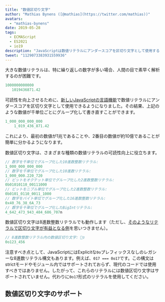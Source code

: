 ```yaml
---
title: "数値区切り文字"
author: "Mathias Bynens ([@mathias](https://twitter.com/mathias))"
avatars: 
  - "mathias-bynens"
date: 2019-05-28
tags: 
  - ECMAScript
  - ES2021
  - io19
description: "JavaScriptは数値リテラルにアンダースコアを区切り文字として使用することをサポートし、ソースコードの可読性と保守性を向上させます。"
tweet: "1129073383931559936"
---
```

大きな数値リテラルは、特に繰り返しの数字が多い場合、人間の目で素早く解析するのが困難です。

```js
1000000000000
   1019436871.42
```

可読性を向上させるために、[新しいJavaScriptの言語機能](https://github.com/tc39/proposal-numeric-separator)で数値リテラルにアンダースコアを区切り文字として使用できるようになりました。その結果、上記のような数値が千単位ごとにグループ化して書き直すことができます。

<!--truncate-->
```js
1_000_000_000_000
    1_019_436_871.42
```

これにより、最初の数値が1兆であることや、2番目の数値が約10億であることが簡単に分かるようになります。

数値区切り文字は、さまざまな種類の数値リテラルの可読性向上に役立ちます。

```js
// 数字を千単位でグループ化した10進数整数リテラル:
1_000_000_000_000
// 数字を千単位でグループ化した10進数リテラル:
1_000_000.220_720
// ビットをオクテット単位でグループ化した2進数整数リテラル:
0b01010110_00111000
// ビットをニブル単位でグループ化した2進数整数リテラル:
0b0101_0110_0011_1000
// 数字をバイト単位でグループ化した16進数整数リテラル:
0x40_76_38_6A_73
// 数字を千単位でグループ化したBigIntリテラル:
4_642_473_943_484_686_707n
```

数値区切り文字は8進数整数リテラルでも動作します（ただし、[そのようなリテラルで区切り文字が有益となる例](https://github.com/tc39/proposal-numeric-separator/issues/44)を思いつきません）。

```js
// 8進数整数リテラル内の数値区切り文字: 🤷‍♀️
0o123_456
```

注意すべき点として、JavaScriptにはExplicitな`0o`プレフィックスなしのレガシーな8進数リテラル構文もあります。例えば、`017 === 0o17`です。この構文はstrictモードやモジュール内ではサポートされておらず、現代のコードでは使用すべきではありません。したがって、これらのリテラルには数値区切り文字はサポートされていません。代わりに`0o17`形式のリテラルを使用してください。

## 数値区切り文字のサポート

<feature-support chrome="75 /blog/v8-release-75#numeric-separators"
                 firefox="70 https://hacks.mozilla.org/2019/10/firefox-70-a-bountiful-release-for-all/"
                 safari="13"
                 nodejs="12.5.0 https://nodejs.org/en/blog/release/v12.5.0/"
                 babel="yes https://babeljs.io/docs/en/babel-plugin-proposal-numeric-separator"></feature-support>
